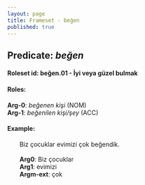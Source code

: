 ```yaml
---
layout: page
title: Frameset - beğen
published: true
---
```

<h2>Predicate: <i>beğen</i></h2>
<h4>Roleset id: beğen.01 - İyi veya güzel bulmak<br>
<h4>Roles:</h4>
<b>Arg-0</b>: <i>beğenen kişi</i>  (NOM) <br>
<b>Arg-1</b>: <i>beğenilen kişi/şey</i>  (ACC) <br>
<h4>Example:</h4>
&emsp;&emsp;Biz çocuklar evimizi çok beğendik.<br><br>
&emsp;&emsp;<b>Arg0</b>:  Biz çocuklar<br>
&emsp;&emsp;<b>Arg1</b>:  evimizi<br>
&emsp;&emsp;<b>Argm-ext</b>:  çok<br>


